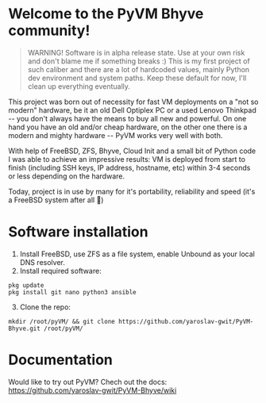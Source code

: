 # Welcome to the PyVM Bhyve community!
 > WARNING! Software is in alpha release state. Use at your own risk and don't blame me if something breaks :)
 > This is my first project of such caliber and there are a lot of hardcoded values, mainly Python dev environment and system paths. Keep these default for now, I'll clean up everything eventually.

This project was born out of necessity for fast VM deployments on a "not so modern" hardware, be it an old Dell Optiplex PC or a used Lenovo Thinkpad -- you don't always have the means to buy all new and powerful. On one hand you have an old and/or cheap hardware, on the other one there is a modern and mighty hardware -- PyVM works very well with both.

With help of FreeBSD, ZFS, Bhyve, Cloud Init and a small bit of Python code I was able to achieve an impressive results: VM is deployed from start to finish (including SSH keys, IP address, hostname, etc) within 3-4 seconds or less depending on the hardware.

Today, project is in use by many for it's portability, reliability and speed (it's a FreeBSD system after all :rocket:)

# Software installation
1. Install FreeBSD, use ZFS as a file system, enable Unbound as your local DNS resolver.
2. Install required software:
```
pkg update
pkg install git nano python3 ansible
```
3. Clone the repo:
```
mkdir /root/pyVM/ && git clone https://github.com/yaroslav-gwit/PyVM-Bhyve.git /root/pyVM/
```


# Documentation
Would like to try out PyVM? Chech out the docs: https://github.com/yaroslav-gwit/PyVM-Bhyve/wiki
